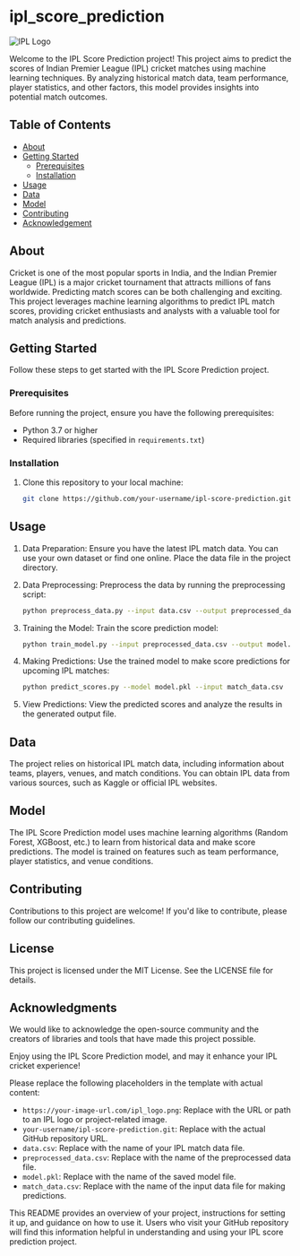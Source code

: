 # ipl_score_prediction

![IPL Logo](https://your-image-url.com/ipl_logo.png)

Welcome to the IPL Score Prediction project! This project aims to predict the scores of Indian Premier League (IPL) cricket matches using machine learning techniques. By analyzing historical match data, team performance, player statistics, and other factors, this model provides insights into potential match outcomes.

## Table of Contents

- [About](#about)
- [Getting Started](#getting-started)
  - [Prerequisites](#prerequisites)
  - [Installation](#installation)
- [Usage](#usage)
- [Data](#data)
- [Model](#model)
- [Contributing](#contributing)
- [Acknowledgement](#acclnowledgement)

## About

Cricket is one of the most popular sports in India, and the Indian Premier League (IPL) is a major cricket tournament that attracts millions of fans worldwide. Predicting match scores can be both challenging and exciting. This project leverages machine learning algorithms to predict IPL match scores, providing cricket enthusiasts and analysts with a valuable tool for match analysis and predictions.


## Getting Started

Follow these steps to get started with the IPL Score Prediction project.

### Prerequisites

Before running the project, ensure you have the following prerequisites:

- Python 3.7 or higher
- Required libraries (specified in `requirements.txt`)

### Installation

1. Clone this repository to your local machine:

   ```bash
   git clone https://github.com/your-username/ipl-score-prediction.git

## Usage

1. Data Preparation: Ensure you have the latest IPL match data. You can use your own dataset or find one online. Place the 
   data file in the project directory.

2. Data Preprocessing: Preprocess the data by running the preprocessing script:
   ```bash
   python preprocess_data.py --input data.csv --output preprocessed_data.csv

3. Training the Model: Train the score prediction model:
   ```bash
   python train_model.py --input preprocessed_data.csv --output model.pkl

4. Making Predictions: Use the trained model to make score predictions for upcoming IPL matches:
   ```bash
   python predict_scores.py --model model.pkl --input match_data.csv

5. View Predictions: View the predicted scores and analyze the results in the generated output file.

## Data
The project relies on historical IPL match data, including information about teams, players, venues, and match conditions. You can obtain IPL data from various sources, such as Kaggle or official IPL websites.

## Model
The IPL Score Prediction model uses machine learning algorithms (Random Forest, XGBoost, etc.) to learn from historical data and make score predictions. The model is trained on features such as team performance, player statistics, and venue conditions.

## Contributing
Contributions to this project are welcome! If you'd like to contribute, please follow our contributing guidelines.

## License
This project is licensed under the MIT License. See the LICENSE file for details.

## Acknowledgments
We would like to acknowledge the open-source community and the creators of libraries and tools that have made this project possible.

Enjoy using the IPL Score Prediction model, and may it enhance your IPL cricket experience!



Please replace the following placeholders in the template with actual content:

- `https://your-image-url.com/ipl_logo.png`: Replace with the URL or path to an IPL logo or project-related image.
- `your-username/ipl-score-prediction.git`: Replace with the actual GitHub repository URL.
- `data.csv`: Replace with the name of your IPL match data file.
- `preprocessed_data.csv`: Replace with the name of the preprocessed data file.
- `model.pkl`: Replace with the name of the saved model file.
- `match_data.csv`: Replace with the name of the input data file for making predictions.

This README provides an overview of your project, instructions for setting it up, and guidance on how to use it. Users who visit your GitHub repository will find this information helpful in understanding and using your IPL score prediction project.






